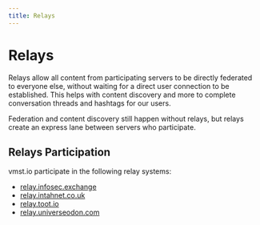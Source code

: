 ```yaml
---
title: Relays
---
```


# Relays

Relays allow all content from participating servers to be directly federated to everyone else, without waiting for a direct user connection to be established.
This helps with content discovery and more to complete conversation threads and hashtags for our users.

Federation and content discovery still happen without relays, but relays create an express lane between servers who participate.

## Relays Participation

vmst.io participate in the following relay systems:

- [relay.infosec.exchange](https://relay.infosec.exchange)
- [relay.intahnet.co.uk](https://relay.intahnet.co.uk)
- [relay.toot.io](https://relay.toot.io)
- [relay.universeodon.com](https://relay.universeodon.com)
